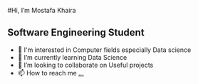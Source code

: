 #Hi, I’m Mostafa Khaira
## Software Engineering Student

- 👀 I'm interested in Computer fields especially Data science
- 🌱 I’m currently learning Data Science 
- 💞️ I’m looking to collaborate on Useful projects 
- 📫 How to reach me [...](https://www.linkedin.com/in/mostafa-khaira-b3940b281/)
<!---
5eraaa/5eraaa is a ✨ special ✨ repository because its `README.md` (this file) appears on your GitHub profile.
You can click the Preview link to take a look at your changes.
--->

